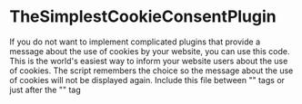# TheSimplestCookieConsentPlugin
If you do not want to implement complicated plugins that provide a message about the use of cookies by your website, you can use this code. This is the world's easiest way to inform your website users about the use of cookies. The script remembers the choice so the message about the use of cookies will not be displayed again.
Include this file between "<head></head>" tags or just after the "<body>" tag
